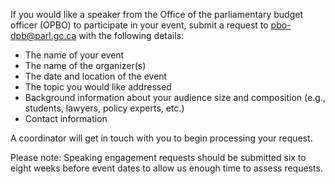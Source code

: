 If you would like a speaker from the Office of the parliamentary budget officer (OPBO) to participate in your event, submit a request to [pbo-dpb@parl.gc.ca](mailto:pbo-dpb@parl.gc.ca) with the following details:

- The name of your event
- The name of the organizer(s)
- The date and location of the event
- The topic you would like addressed
- Background information about your audience size and composition (e.g., students, lawyers, policy experts, etc.)
- Contact information

A coordinator will get in touch with you to begin processing your request.

Please note: Speaking engagement requests should be submitted six to eight weeks before event dates to allow us enough time to assess requests.